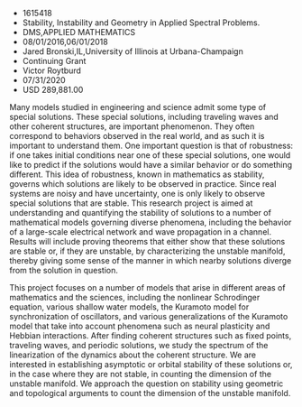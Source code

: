 
* 1615418
* Stability, Instability and Geometry in Applied Spectral Problems.
* DMS,APPLIED MATHEMATICS
* 08/01/2016,06/01/2018
* Jared Bronski,IL,University of Illinois at Urbana-Champaign
* Continuing Grant
* Victor Roytburd
* 07/31/2020
* USD 289,881.00

Many models studied in engineering and science admit some type of special
solutions. These special solutions, including traveling waves and other coherent
structures, are important phenomenon. They often correspond to behaviors
observed in the real world, and as such it is important to understand them. One
important question is that of robustness: if one takes initial conditions near
one of these special solutions, one would like to predict if the solutions would
have a similar behavior or do something different. This idea of robustness,
known in mathematics as stability, governs which solutions are likely to be
observed in practice. Since real systems are noisy and have uncertainty, one is
only likely to observe special solutions that are stable. This research project
is aimed at understanding and quantifying the stability of solutions to a number
of mathematical models governing diverse phenomena, including the behavior of a
large-scale electrical network and wave propagation in a channel. Results will
include proving theorems that either show that these solutions are stable or, if
they are unstable, by characterizing the unstable manifold, thereby giving some
sense of the manner in which nearby solutions diverge from the solution in
question.

This project focuses on a number of models that arise in different areas of
mathematics and the sciences, including the nonlinear Schrodinger equation,
various shallow water models, the Kuramoto model for synchronization of
oscillators, and various generalizations of the Kuramoto model that take into
account phenomena such as neural plasticity and Hebbian interactions. After
finding coherent structures such as fixed points, traveling waves, and periodic
solutions, we study the spectrum of the linearization of the dynamics about the
coherent structure. We are interested in establishing asymptotic or orbital
stability of these solutions or, in the case where they are not stable, in
counting the dimension of the unstable manifold. We approach the question on
stability using geometric and topological arguments to count the dimension of
the unstable manifold.
